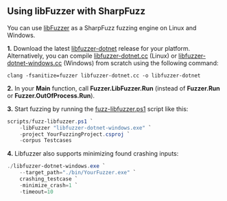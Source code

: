 ## Using libFuzzer with SharpFuzz

You can use [libFuzzer] as a SharpFuzz fuzzing engine on Linux and Windows.

**1.** Download the latest [libfuzzer-dotnet] release for your platform.
Alternatively, you can compile [libfuzzer-dotnet.cc] (Linux) or
[libfuzzer-dotnet-windows.cc] (Windows) from scratch using the
following command:

```shell
clang -fsanitize=fuzzer libfuzzer-dotnet.cc -o libfuzzer-dotnet
```

**2.** In your **Main** function, call **Fuzzer.LibFuzzer.Run**
(instead of **Fuzzer.Run** or **Fuzzer.OutOfProcess.Run**).

**3.** Start fuzzing by running the [fuzz-libfuzzer.ps1] script like this:

```powershell
scripts/fuzz-libfuzzer.ps1 `
    -libFuzzer "libfuzzer-dotnet-windows.exe" `
    -project YourFuzzingProject.csproj `
    -corpus Testcases
```

**4.** Libfuzzer also supports minimizing found crashing inputs:

```powershell
./libfuzzer-dotnet-windows.exe `
    --target_path="./bin/YourFuzzer.exe" `
    crashing_testcase `
    -minimize_crash=1 `
    -timeout=10
```

[libFuzzer]: http://llvm.org/docs/LibFuzzer.html
[libfuzzer-dotnet]: https://github.com/Metalnem/libfuzzer-dotnet/releases
[libfuzzer-dotnet.cc]: https://github.com/Metalnem/libfuzzer-dotnet/blob/master/libfuzzer-dotnet.cc
[libfuzzer-dotnet-windows.cc]: https://github.com/Metalnem/libfuzzer-dotnet/blob/master/libfuzzer-dotnet-windows.cc
[fuzz-libfuzzer.ps1]: https://raw.githubusercontent.com/Metalnem/sharpfuzz/master/scripts/fuzz-libfuzzer.ps1
